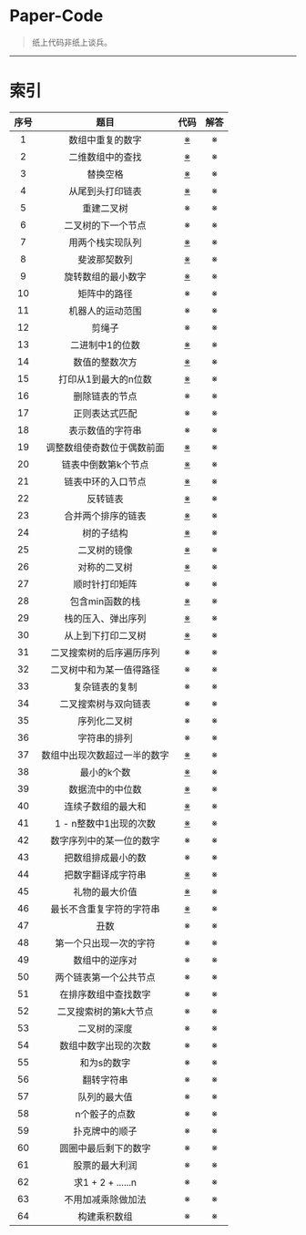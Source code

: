 # Paper-Code

> 纸上代码非纸上谈兵。

---

# 索引

| 序号 | 题目 | 代码 | 解答 |
|:----:|:----:|:----:|:----:| 
|1|数组中重复的数字|[※](https://github.com/linw7/Paper-Code/tree/master/code/1.数组中重复的数字.cpp)|※|
|2|二维数组中的查找|[※](https://github.com/linw7/Paper-Code/tree/master/code/2.二维数组中的查找.cpp)|※|
|3|替换空格|[※](https://github.com/linw7/Paper-Code/tree/master/code/3.替换空格.cpp)|※|
|4|从尾到头打印链表|[※](https://github.com/linw7/Paper-Code/tree/master/code/4.从尾到头打印链表.cpp)|※|
|5|重建二叉树|※|※|
|6|二叉树的下一个节点|※|※|
|7|用两个栈实现队列|[※](https://github.com/linw7/Paper-Code/tree/master/code/7.用两个栈实现队列.cpp)|※|
|8|斐波那契数列|[※](https://github.com/linw7/Paper-Code/tree/master/code/8.斐波那契数列.cpp)|※|
|9|旋转数组的最小数字|[※](https://github.com/linw7/Paper-Code/tree/master/code/9.旋转数组的最小数字.cpp)|※|
|10|矩阵中的路径|※|※|
|11|机器人的运动范围|※|※|
|12|剪绳子|※|※|
|13|二进制中1的位数|[※](https://github.com/linw7/Paper-Code/tree/master/code/13.二进制中1的个数.cpp)|※|
|14|数值的整数次方|[※](https://github.com/linw7/Paper-Code/tree/master/code/14.数值的整数次方.cpp)|※|
|15|打印从1到最大的n位数|[※](https://github.com/linw7/Paper-Code/tree/master/code/15.打印1到最大的n位数.cpp)|※|
|16|删除链表的节点|※|※|
|17|正则表达式匹配|※|※|
|18|表示数值的字符串|※|※|
|19|调整数组使奇数位于偶数前面|[※](https://github.com/linw7/Paper-Code/tree/master/code/19.调整数组顺序使奇数位于偶数前面.cpp)|※|
|20|链表中倒数第k个节点|[※](https://github.com/linw7/Paper-Code/tree/master/code/20.链表中倒数第k个结点.cpp)|※|
|21|链表中环的入口节点|[※](https://github.com/linw7/Paper-Code/tree/master/code/21.链表中环的入口节点.cpp)|※|
|22|反转链表|[※](https://github.com/linw7/Paper-Code/tree/master/code/22.反转链表.cpp)|※|
|23|合并两个排序的链表|[※](https://github.com/linw7/Paper-Code/tree/master/code/23.合并两个排序的链表.cpp)|※|
|24|树的子结构|[※](https://github.com/linw7/Paper-Code/tree/master/code/24.树的子结构.cpp)|※|
|25|二叉树的镜像|[※](https://github.com/linw7/Paper-Code/tree/master/code/25.二叉树镜像.cpp)|※|
|26|对称的二叉树|[※](https://github.com/linw7/Paper-Code/tree/master/code/26.对称的二叉树.cpp)|※|
|27|顺时针打印矩阵|※|※|
|28|包含min函数的栈|[※](https://github.com/linw7/Paper-Code/tree/master/code/28.包含min函数的栈.cpp)|※|
|29|栈的压入、弹出序列|[※](https://github.com/linw7/Paper-Code/tree/master/code/29.栈的压入弹出序列.cpp)|※|
|30|从上到下打印二叉树|[※](https://github.com/linw7/Paper-Code/tree/master/code/30.从上到下打印二叉树.cpp)|※|
|31|二叉搜索树的后序遍历序列|※|※|
|32|二叉树中和为某一值得路径|※|※|
|33|复杂链表的复制|※|※|
|34|二叉搜索树与双向链表|※|※|
|35|序列化二叉树|※|※|
|36|字符串的排列|※|※|
|37|数组中出现次数超过一半的数字|[※](https://github.com/linw7/Paper-Code/tree/master/code/37.出现次数超过一半的数字.cpp)|※|
|38|最小的k个数|[※](https://github.com/linw7/Paper-Code/tree/master/code/38.最小的k个数.cpp)|※|
|39|数据流中的中位数|[※](https://github.com/linw7/Paper-Code/tree/master/code/39.流数据中的中位数.cpp)|※|
|40|连续子数组的最大和|[※](https://github.com/linw7/Paper-Code/tree/master/code/40.连续子数组的最大和.cpp)|※|
|41|1 - n整数中1出现的次数|[※](https://github.com/linw7/Paper-Code/tree/master/code/41.整数中1出现的次数.cpp)|※|
|42|数字序列中的某一位的数字|※|※|
|43|把数组排成最小的数|※|※|
|44|把数字翻译成字符串|[※](https://github.com/linw7/Paper-Code/tree/master/code/44.把数字翻译成字符串.cpp)|※|
|45|礼物的最大价值|[※](https://github.com/linw7/Paper-Code/tree/master/code/45.礼物的最大价值.cpp)|※|
|46|最长不含重复字符的字符串|[※](https://github.com/linw7/Paper-Code/tree/master/code/46.最长不含重复字符的子字符串.cpp)|※|
|47|丑数|※|※|
|48|第一个只出现一次的字符|※|※|
|49|数组中的逆序对|※|※|
|50|两个链表第一个公共节点|※|※|
|51|在排序数组中查找数字|※|※|
|52|二叉搜索树的第k大节点|※|※|
|53|二叉树的深度|※|※|
|54|数组中数字出现的次数|※|※|
|55|和为s的数字|※|※|
|56|翻转字符串|※|※|
|57|队列的最大值|※|※|
|58|n个骰子的点数|※|※|
|59|扑克牌中的顺子|※|※|
|60|圆圈中最后剩下的数字|※|※|
|61|股票的最大利润|※|※|
|62|求1 + 2 + ......n|※|※|
|63|不用加减乘除做加法|※|※|
|64|构建乘积数组|※|※|
